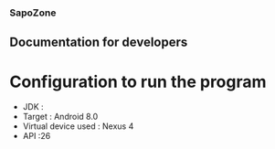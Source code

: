 ### SapoZone

## Documentation for developers


# Configuration to run the program
- JDK : 
- Target : Android 8.0
- Virtual device used : Nexus 4
- API :26



